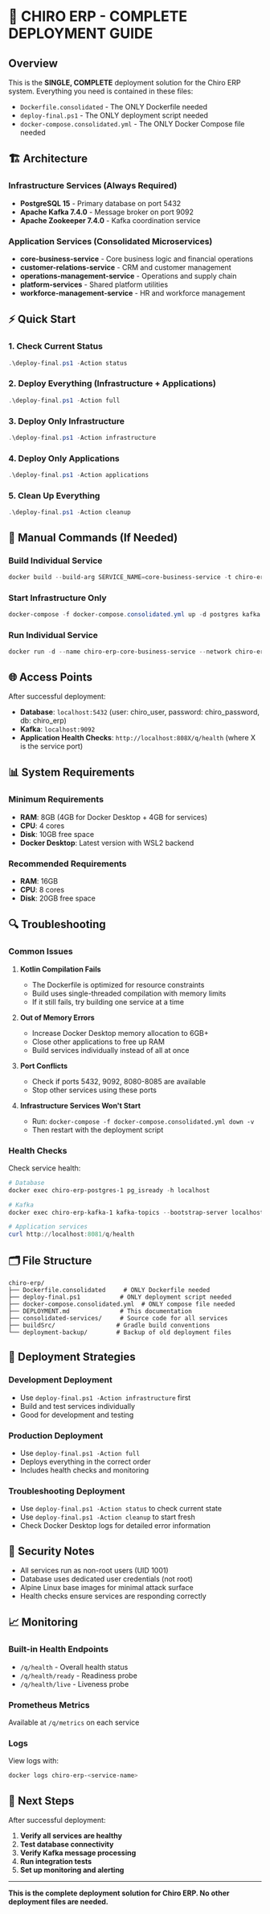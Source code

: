 # 🚀 CHIRO ERP - COMPLETE DEPLOYMENT GUIDE

## Overview

This is the **SINGLE, COMPLETE** deployment solution for the Chiro ERP system. Everything you need is contained in these files:

-   `Dockerfile.consolidated` - The ONLY Dockerfile needed
-   `deploy-final.ps1` - The ONLY deployment script needed
-   `docker-compose.consolidated.yml` - The ONLY Docker Compose file needed

## 🏗️ Architecture

### Infrastructure Services (Always Required)

-   **PostgreSQL 15** - Primary database on port 5432
-   **Apache Kafka 7.4.0** - Message broker on port 9092
-   **Apache Zookeeper 7.4.0** - Kafka coordination service

### Application Services (Consolidated Microservices)

-   **core-business-service** - Core business logic and financial operations
-   **customer-relations-service** - CRM and customer management
-   **operations-management-service** - Operations and supply chain
-   **platform-services** - Shared platform utilities
-   **workforce-management-service** - HR and workforce management

## ⚡ Quick Start

### 1. Check Current Status

```powershell
.\deploy-final.ps1 -Action status
```

### 2. Deploy Everything (Infrastructure + Applications)

```powershell
.\deploy-final.ps1 -Action full
```

### 3. Deploy Only Infrastructure

```powershell
.\deploy-final.ps1 -Action infrastructure
```

### 4. Deploy Only Applications

```powershell
.\deploy-final.ps1 -Action applications
```

### 5. Clean Up Everything

```powershell
.\deploy-final.ps1 -Action cleanup
```

## 🔧 Manual Commands (If Needed)

### Build Individual Service

```powershell
docker build --build-arg SERVICE_NAME=core-business-service -t chiro-erp/core-business-service -f Dockerfile.consolidated .
```

### Start Infrastructure Only

```powershell
docker-compose -f docker-compose.consolidated.yml up -d postgres kafka zookeeper
```

### Run Individual Service

```powershell
docker run -d --name chiro-erp-core-business-service --network chiro-erp_default -p 8081:8080 -e "QUARKUS_DATASOURCE_JDBC_URL=jdbc:postgresql://postgres:5432/chiro_erp" chiro-erp/core-business-service
```

## 🌐 Access Points

After successful deployment:

-   **Database**: `localhost:5432` (user: chiro_user, password: chiro_password, db: chiro_erp)
-   **Kafka**: `localhost:9092`
-   **Application Health Checks**: `http://localhost:808X/q/health` (where X is the service port)

## 📊 System Requirements

### Minimum Requirements

-   **RAM**: 8GB (4GB for Docker Desktop + 4GB for services)
-   **CPU**: 4 cores
-   **Disk**: 10GB free space
-   **Docker Desktop**: Latest version with WSL2 backend

### Recommended Requirements

-   **RAM**: 16GB
-   **CPU**: 8 cores
-   **Disk**: 20GB free space

## 🔍 Troubleshooting

### Common Issues

1. **Kotlin Compilation Fails**

    - The Dockerfile is optimized for resource constraints
    - Build uses single-threaded compilation with memory limits
    - If it still fails, try building one service at a time

2. **Out of Memory Errors**

    - Increase Docker Desktop memory allocation to 6GB+
    - Close other applications to free up RAM
    - Build services individually instead of all at once

3. **Port Conflicts**

    - Check if ports 5432, 9092, 8080-8085 are available
    - Stop other services using these ports

4. **Infrastructure Services Won't Start**
    - Run: `docker-compose -f docker-compose.consolidated.yml down -v`
    - Then restart with the deployment script

### Health Checks

Check service health:

```powershell
# Database
docker exec chiro-erp-postgres-1 pg_isready -h localhost

# Kafka
docker exec chiro-erp-kafka-1 kafka-topics --bootstrap-server localhost:9092 --list

# Application services
curl http://localhost:8081/q/health
```

## 🗂️ File Structure

```
chiro-erp/
├── Dockerfile.consolidated     # ONLY Dockerfile needed
├── deploy-final.ps1           # ONLY deployment script needed
├── docker-compose.consolidated.yml  # ONLY compose file needed
├── DEPLOYMENT.md              # This documentation
├── consolidated-services/     # Source code for all services
├── buildSrc/                 # Gradle build conventions
└── deployment-backup/        # Backup of old deployment files
```

## 🎯 Deployment Strategies

### Development Deployment

-   Use `deploy-final.ps1 -Action infrastructure` first
-   Build and test services individually
-   Good for development and testing

### Production Deployment

-   Use `deploy-final.ps1 -Action full`
-   Deploys everything in the correct order
-   Includes health checks and monitoring

### Troubleshooting Deployment

-   Use `deploy-final.ps1 -Action status` to check current state
-   Use `deploy-final.ps1 -Action cleanup` to start fresh
-   Check Docker Desktop logs for detailed error information

## 🔐 Security Notes

-   All services run as non-root users (UID 1001)
-   Database uses dedicated user credentials (not root)
-   Alpine Linux base images for minimal attack surface
-   Health checks ensure services are responding correctly

## 📈 Monitoring

### Built-in Health Endpoints

-   `/q/health` - Overall health status
-   `/q/health/ready` - Readiness probe
-   `/q/health/live` - Liveness probe

### Prometheus Metrics

Available at `/q/metrics` on each service

### Logs

View logs with:

```powershell
docker logs chiro-erp-<service-name>
```

## 🚀 Next Steps

After successful deployment:

1. **Verify all services are healthy**
2. **Test database connectivity**
3. **Verify Kafka message processing**
4. **Run integration tests**
5. **Set up monitoring and alerting**

---

**This is the complete deployment solution for Chiro ERP. No other deployment files are needed.**
